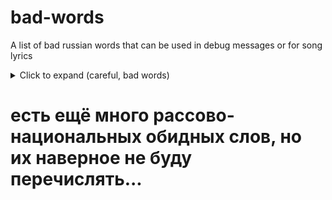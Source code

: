 # bad-words
A list of bad russian words that can be used in debug messages or for song lyrics

<details>
  <summary>Click to expand (careful, bad words)</summary>

```
хуй
пизда
джигурда
залупа
гузно
пидор
сука
еблан
мудак
гондон
жопа
соси
долбоёб
срака
сыкло
чмо
петух
шалава
дебила кусок
анонист проклятый
падла
педик
даун
ублюдок
выродок
уебан
пидрила
хуесос
пиздобол
мудоёб
задрот
распидорасило
ебло тупое
ёбаный в рот
пиздец
я ебал
шлюха
быдло
блядь
твою ж мать
сукин сын
```
</details>


# есть ещё много рассово-национальных обидных слов, но их наверное не буду перечислять...
